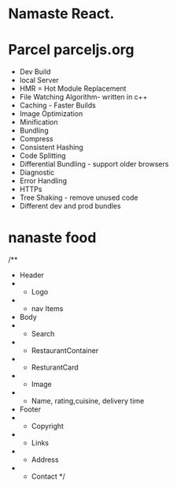 # Namaste React.

# Parcel parceljs.org
- Dev Build
- local Server
- HMR = Hot Module Replacement
- File Watching Algorithm- written in c++
- Caching - Faster Builds
- Image Optimization
- Minification
- Bundling
- Compress
- Consistent Hashing
- Code Splitting
- Differential Bundling - support older browsers
- Diagnostic
- Error Handling
- HTTPs
- Tree Shaking - remove unused code
- Different dev and prod bundles

# nanaste food
/**
 * Header
 *  - Logo
 *  - nav Items
 * Body
 *  - Search
 *  - RestaurantContainer
 *  - ResturantCard
 *    - Image
 *    - Name, rating,cuisine, delivery time
 * Footer
 *  - Copyright
 *  - Links
 *  - Address
 *  - Contact
 */